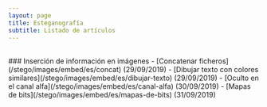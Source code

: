 ```yaml
---
layout: page
title: Esteganografía
subtitle: Listado de artículos
---
```



<br/>
### Inserción de información en imágenes
- [Concatenar ficheros](/stego/images/embed/es/concat) (29/09/2019)
- [Dibujar texto con colores similares](/stego/images/embed/es/dibujar-texto) (29/09/2019)
- [Oculto en el canal alfa](/stego/images/embed/es/canal-alfa) (30/09/2019)
- [Mapas de bits](/stego/images/embed/es/mapas-de-bits) (31/09/2019)





